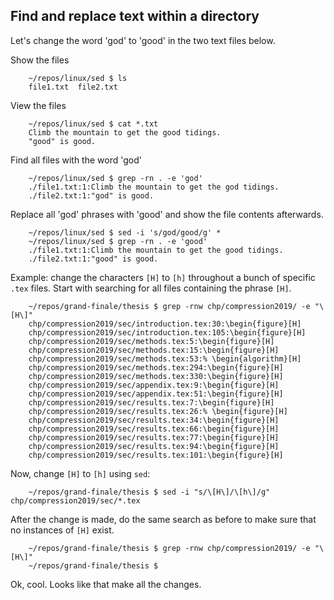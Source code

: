 ## Find and replace text within a directory
Let's change the word 'god' to 'good' in the two text files below.

Show the files

		~/repos/linux/sed $ ls
		file1.txt  file2.txt

View the files		

		~/repos/linux/sed $ cat *.txt
		Climb the mountain to get the good tidings.
		"good" is good.

Find all files with the word 'god'

		~/repos/linux/sed $ grep -rn . -e 'god'
		./file1.txt:1:Climb the mountain to get the god tidings.
		./file2.txt:1:"god" is good.

Replace all 'god' phrases with 'good' and show the file contents afterwards.

		~/repos/linux/sed $ sed -i 's/god/good/g' *
		~/repos/linux/sed $ grep -rn . -e 'good'
		./file1.txt:1:Climb the mountain to get the good tidings.
		./file2.txt:1:"good" is good.

Example: change the characters `[H]` to `[h]` throughout a bunch of specific `.tex` files. Start with searching for all files containing the phrase `[H]`.


		~/repos/grand-finale/thesis $ grep -rnw chp/compression2019/ -e "\[H\]"
		chp/compression2019/sec/introduction.tex:30:\begin{figure}[H]
		chp/compression2019/sec/introduction.tex:105:\begin{figure}[H]
		chp/compression2019/sec/methods.tex:5:\begin{figure}[H]
		chp/compression2019/sec/methods.tex:15:\begin{figure}[H]
		chp/compression2019/sec/methods.tex:53:% \begin{algorithm}[H]
		chp/compression2019/sec/methods.tex:294:\begin{figure}[H]
		chp/compression2019/sec/methods.tex:330:\begin{figure}[H]
		chp/compression2019/sec/appendix.tex:9:\begin{figure}[H]
		chp/compression2019/sec/appendix.tex:51:\begin{figure}[H]
		chp/compression2019/sec/results.tex:7:\begin{figure}[H]
		chp/compression2019/sec/results.tex:26:% \begin{figure}[H]
		chp/compression2019/sec/results.tex:34:\begin{figure}[H]
		chp/compression2019/sec/results.tex:66:\begin{figure}[H]
		chp/compression2019/sec/results.tex:77:\begin{figure}[H]
		chp/compression2019/sec/results.tex:94:\begin{figure}[H]
		chp/compression2019/sec/results.tex:101:\begin{figure}[H]

Now, change `[H]` to `[h]` using `sed`:

		~/repos/grand-finale/thesis $ sed -i "s/\[H\]/\[h\]/g" chp/compression2019/sec/*.tex

After the change is made, do the same search as before to make sure that no instances of `[H]` exist.

		~/repos/grand-finale/thesis $ grep -rnw chp/compression2019/ -e "\[H\]"
		~/repos/grand-finale/thesis $

Ok, cool. Looks like that make all the changes.
